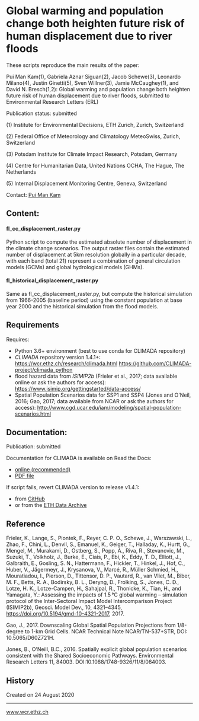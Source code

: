 # Global warming and population change both heighten future risk of human displacement due to river floods

These scripts reproduce the main results of the paper:

Pui Man Kam(1), Gabriela Aznar Siguan(2), Jacob Schewe(3), Leonardo Milano(4), Justin Ginetti(5), Sven Willner(3), Jamie McCaughey(1), and David N. Bresch(1,2):
Global warming and population change both heighten future risk of human displacement due to river floods, submitted to Environmental Research Letters (ERL)

Publication status: submitted

(1) Institute for Environmental Decisions, ETH Zurich, Zurich, Switzerland

(2) Federal Office of Meteorology and Climatology MeteoSwiss, Zurich, Switzerland

(3) Potsdam Institute for Climate Impact Research, Potsdam, Germany

(4) Centre for Humanitarian Data, United Nations OCHA, The Hague, The Netherlands

(5) Internal Displacement Monitoring Centre, Geneva, Switzerland

Contact: [Pui Man Kam](mannie.kam@usys.ethz.ch)

## Content:

#### fl_cc_displacement_raster.py
Python script to compute the estimated absolute number of displacement in the climate change scenarios.
The output raster files contain the estimated number of displacement at 5km resolution globally in a particular decade, with each band (total 21) represent a combination of general circulation models (GCMs) and global hydrological models (GHMs).

#### fl_historical_displacement_raster.py
Same as fl_cc_displacement_raster.py, but compute the historical simulation from 1966-2005 (baseline period) using the constant population at base year 2000 and the historical simulation from the flood models.

## Requirements
Requires:
* Python 3.6+ environment (best to use conda for CLIMADA repository)
* _CLIMADA_ repository version 1.4.1+:
        https://wcr.ethz.ch/research/climada.html
        https://github.com/CLIMADA-project/climada_python
* flood hazard data from _ISIMIP2b_ (Frieler et al., 2017; data available online or ask the authors for access):
        https://www.isimip.org/gettingstarted/data-access/
* Spatial Population Scenarios data for SSP1 and SSP4 (Jones and O'Neil, 2016; Gao, 2017; data available from NCAR or ask the authors for access):
        http://www.cgd.ucar.edu/iam/modeling/spatial-population-scenarios.html

## Documentation:
Publication: submitted

Documentation for CLIMADA is available on Read the Docs:
* [online (recommended)](https://climada-python.readthedocs.io/en/stable/)
* [PDF file](https://buildmedia.readthedocs.org/media/pdf/climada-python/stable/climada-python.pdf)

If script fails, revert CLIMADA version to release v1.4.1:
* from [GitHub](https://github.com/CLIMADA-project/climada_python/releases/tag/v1.4.1)
* or from the [ETH Data Archive](http://doi.org/10.5905/ethz-1007-252)

## Reference
Frieler, K., Lange, S., Piontek, F., Reyer, C. P. O., Schewe, J., Warszawski, L., Zhao, F., Chini, L., Denvil, S., Emanuel, K., Geiger, T., Halladay, K., Hurtt, G., Mengel, M., Murakami, D., Ostberg, S., Popp, A., Riva, R., Stevanovic, M., Suzuki, T., Volkholz, J., Burke, E., Ciais, P., Ebi, K., Eddy, T. D., Elliott, J., Galbraith, E., Gosling, S. N., Hattermann, F., Hickler, T., Hinkel, J., Hof, C., Huber, V., Jägermeyr, J., Krysanova, V., Marcé, R., Müller Schmied, H., Mouratiadou, I., Pierson, D., Tittensor, D. P., Vautard, R., van Vliet, M., Biber, M. F., Betts, R. A., Bodirsky, B. L., Deryng, D., Frolking, S., Jones, C. D., Lotze, H. K., Lotze-Campen, H., Sahajpal, R., Thonicke, K., Tian, H., and Yamagata, Y.: Assessing the impacts of 1.5 °C global warming – simulation protocol of the Inter-Sectoral Impact Model Intercomparison Project (ISIMIP2b), Geosci. Model Dev., 10, 4321–4345, https://doi.org/10.5194/gmd-10-4321-2017, 2017.

Gao, J., 2017. Downscaling Global Spatial Population Projections from 1/8-degree to 1-km Grid Cells. NCAR Technical Note NCAR/TN-537+STR, DOI: 10.5065/D60Z721H.

Jones, B., O’Neill, B.C., 2016. Spatially explicit global population scenarios consistent with the Shared Socioeconomic Pathways. Environmental Research Letters 11, 84003. DOI:10.1088/1748-9326/11/8/084003.

## History

Created on 24 August 2020

-----

www.wcr.ethz.ch
